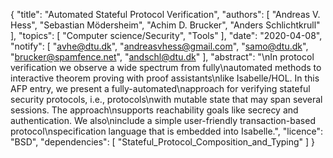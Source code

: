 {
    "title": "Automated Stateful Protocol Verification",
    "authors": [
        "Andreas V. Hess",
        "Sebastian Mödersheim",
        "Achim D. Brucker",
        "Anders Schlichtkrull"
    ],
    "topics": [
        "Computer science/Security",
        "Tools"
    ],
    "date": "2020-04-08",
    "notify": [
        "avhe@dtu.dk",
        "andreasvhess@gmail.com",
        "samo@dtu.dk",
        "brucker@spamfence.net",
        "andschl@dtu.dk"
    ],
    "abstract": "\nIn protocol verification we observe a wide spectrum from fully\nautomated methods to interactive theorem proving with proof assistants\nlike Isabelle/HOL. In this AFP entry, we present a fully-automated\napproach for verifying stateful security protocols, i.e., protocols\nwith mutable state that may span several sessions. The approach\nsupports reachability goals like secrecy and authentication. We also\ninclude a simple user-friendly transaction-based protocol\nspecification language that is embedded into Isabelle.",
    "licence": "BSD",
    "dependencies": [
        "Stateful_Protocol_Composition_and_Typing"
    ]
}